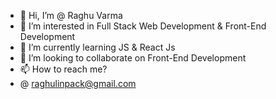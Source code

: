 - 👋 Hi, I’m @ Raghu Varma
- 👀 I’m interested in Full Stack Web Development & Front-End Development
- 🌱 I’m currently learning JS & React Js
- 💞️ I’m looking to collaborate on Front-End Development
- 📫 How to reach me?
- @ raghulinpack@gmail.com

<!---
raghu-chikka/raghu-chikka is a ✨ special ✨ repository because its `README.md` (this file) appears on your GitHub profile.
You can click the Preview link to take a look at your changes.
--->
